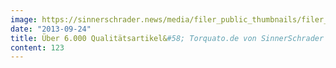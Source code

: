 ```yaml
---
image: https://sinnerschrader.news/media/filer_public_thumbnails/filer_public/cf/fd/cffd784d-9fee-4d83-a1c9-9872d0691f99/varfoldersdjk8pxf42x64d8fxslz8jcc8fc0000gnttmpbdtjts__480x288_q85_crop_subsampling-2_upscale.jpg
date: "2013-09-24"
title: Über 6.000 Qualitätsartikel&#58; Torquato.de von SinnerSchrader Commerce in Responsive Design umgesetzt
content: 123
---
```

